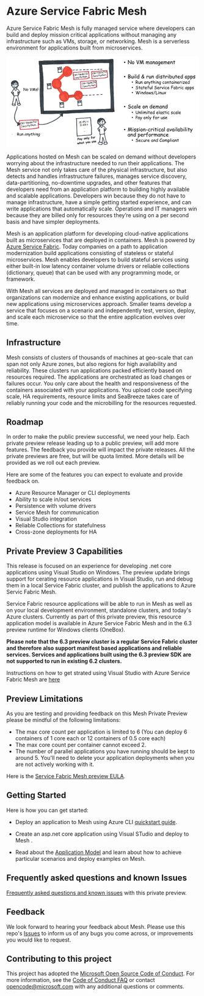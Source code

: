 # Azure Service Fabric Mesh

Azure Service Fabric Mesh is fully managed service where developers can build and deploy mission critical applications without managing any infrastructure such as VMs, storage, or networking. Mesh is a serverless environment for applications built from microservices.

![Mesh-01][Mesh-01]

Applications hosted on Mesh can be scaled on demand without developers worrying about the infrastructure needed to run their applications. The Mesh service not only takes care of the physical infrastructure, but also detects and handles infrastructure failures, manages service discovery, data-partitioning, no-downtime upgrades, and other features that developers need from an application platform to building highly available and scalable applications. Developers win because they do not have to manage infrastructure, have a simple getting started experience, and can write  applications that automatically scale. Operations and IT managers win because they are billed only for resources they’re using on a per second basis and have simpler deployments.

Mesh is an application platform for developing cloud-native applications built as microservices that are deployed in containers. Mesh is powered by [Azure Service Fabric]((http://docs.microsoft.com/azure/service-fabric/.md)). Today companies on a path to application modernization build applications consisting of stateless or stateful microservices. Mesh enables developers to build stateful services using either built-in low latency container volume drivers or reliable collections (dictionary, queue) that can be used with any programming mode, or framework.

With Mesh all services are deployed and managed in containers so that organizations can modernize and enhance existing applications, or build new applications using microservices approach. Smaller teams develop a service that focuses on a scenario and independently test, version, deploy, and scale each microservice so that the entire application evolves over time.

## Infrastructure

Mesh consists of clusters of thousands of machines at geo-scale that can span not only Azure zones, but also regions for high availability and reliability. These clusters run applications packed efficiently based on resources required. The applications are orchestrated as load changes or failures occur.  You only care about the health and responsiveness of the containers associated with your applications.  You upload code specifying scale, HA requirements, resource limits and SeaBreeze takes care of reliably running your code and the microbilling for the resources requested.

## Roadmap

In order to make the public preview successful, we need your help. Each private preview release leading up to a public preview, will add more features. The feedback you provide will impact the private releases. All the private previews are free, but will be quota limited. More details will be provided as we roll out each preview.

Here are some of the features you can expect to evaluate and provide feedback on.

- Azure Resource Manager or CLI deployments
- Ability to scale in/out services
- Persistence with volume drivers
- Service Mesh for communication
- Visual Studio integration
- Reliable Collections for statefulness
- Cross-zone deployments for HA

## Private Preview 3 Capabilities

This release is focused on an experience for developing .net core applications using Visual Studio on Windows. The preview update brings support for cerating resource applications in Visual Studio, run and debug them in a local Service Fabric cluster, and publish the applications to Azure Servic Fabric Mesh.

Service Fabric resource applications will be able to run in Mesh as well as on your local development environment, standalone clusters, and today's Azure clusters. Currently as part of this private preview, this resource application model is available in Azure Service Fabric Mesh and in the 6.3 preview runtime for Windows clients (OneBox).

**Please note that the 6.3 preview cluster is a regular Service Fabric cluster and therefore also support manifest based applications and reliable services. Services and applications built using the 6.3 preview SDK are not supported to run in existing 6.2 clusters.**

Instructions on how to get strated using Visual Studio with Azure Service Fabric Mesh are [here](.\docs\conceptual-docs\setup-developer-environment-sdk.md)

## Preview Limitations

As you are testing and providing feedback on this Mesh Private Preview please be mindful of the following limitations:

- The max core count per application is limited to 6 (You can deploy 6 containers of 1 core each or 12 containers of 0.5 core each)
- The max core count per container cannot exceed 2.
- The number of parallel applications you have running should be kept to around 5. You'll need to delete your application deployments when you are not actively working with it.

Here is the [Service Fabric Mesh preview EULA](http://aka.ms/seabreezeprevieweula).

## Getting Started

Here is how you can get started:

- Deploy an application to Mesh using Azure CLI [quickstart guide](./docs/conceptual-docs/service-fabric-mesh-quickstart-deploy-container.md).

- Create an asp.net core application using Visual STudio and deploy to Mesh []().

- Read about the [Application Model](./docs/conceptual-docs/appmodel-overview.md) and learn about how to achieve particular scenarios and deploy examples on Mesh.

## Frequently asked questions and known Issues

[Frequently asked questions and known issues](./docs/conceptual-docs/FAQ-and-KnownIssues.md) with this private preview.

## Feedback

We look forward to hearing your feedback about Mesh. Please use this repo's [Issues](https://github.com/Azure/seabreeze-preview-pr/issues) to inform us of any bugs you come across, or improvements you would like to request.

<!-- Images -->
[Mesh-01]: ./media/Mesh.png

## Contributing to this project

This project has adopted the
[Microsoft Open Source Code of Conduct](https://opensource.microsoft.com/codeofconduct/).
For more information, see the
[Code of Conduct FAQ](https://opensource.microsoft.com/codeofconduct/faq/) or
contact [opencode@microsoft.com](mailto:opencode@microsoft.com) with any
additional questions or comments.
